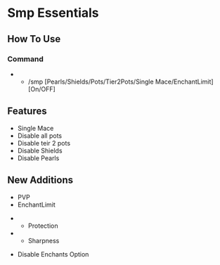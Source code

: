 # Smp Essentials

## How To Use
### Command
* * /smp [Pearls/Shields/Pots/Tier2Pots/Single Mace/EnchantLimit] [On/OFF]


## Features
* Single Mace
* Disable all pots
* Disable teir 2 pots
* Disable Shields
* Disable Pearls


## New Additions

* PVP
* EnchantLimit
- - Protection
- - Sharpness
* Disable Enchants Option
